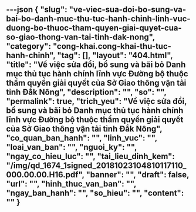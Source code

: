 ---json
{
    "slug": "ve-viec-sua-doi-bo-sung-va-bai-bo-danh-muc-thu-tuc-hanh-chinh-linh-vuc-duong-bo-thuoc-tham-quyen-giai-quyet-cua-so-giao-thong-van-tai-tinh-dak-nong",
    "category": "cong-khai.cong-khai-thu-tuc-hanh-chinh",
    "tag": [],
    "layout": "404.html",
    "title": "Về việc sửa đổi, bổ sung và bãi bỏ Danh mục thủ tục hành chính lĩnh vực Đường bộ thuộc thẩm quyền giải quyết của Sở Giao thông vận tải tỉnh Đắk Nông",
    "description": "",
    "so": "",
    "permalink": true,
    "trich_yeu": "Về việc sửa đổi, bổ sung và bãi bỏ Danh mục thủ tục hành chính lĩnh vực Đường bộ thuộc thẩm quyền giải quyết của Sở Giao thông vận tải tỉnh Đắk Nông",
    "co_quan_ban_hanh": "",
    "linh_vuc": "",
    "loai_van_ban": "",
    "nguoi_ky": "",
    "ngay_co_hieu_luc": "",
    "tai_lieu_dinh_kem": "/img/qd_1674_1signed_20181023104810117110_000.00.00.H16.pdf",
    "banner": "",
    "draft": false,
    "url": "",
    "hinh_thuc_van_ban": "",
    "ngay_ban_hanh": "",
    "so_hieu": "",
    "__content__": ""
}
---
